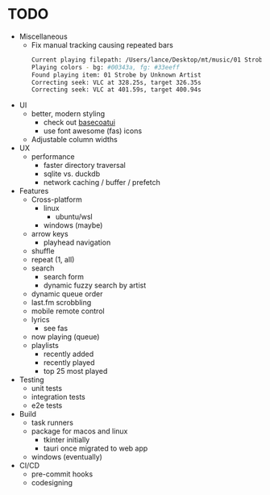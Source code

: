# TODO

* Miscellaneous
  * Fix manual tracking causing repeated bars
    ```bash
    Current playing filepath: /Users/lance/Desktop/mt/music/01 Strobe.m4a
    Playing colors - bg: #00343a, fg: #33eeff
    Found playing item: 01 Strobe by Unknown Artist
    Correcting seek: VLC at 328.25s, target 326.35s
    Correcting seek: VLC at 401.59s, target 400.94s
    ```
* UI
  * better, modern styling
    * check out [basecoatui](https://basecoatui.com/)
    * use font awesome (fas) icons
  * Adjustable column widths
* UX
  * performance
    * faster directory traversal
    * sqlite vs. duckdb
    * network caching / buffer / prefetch
* Features
  * Cross-platform
    * linux
      * ubuntu/wsl
    * windows (maybe)
  * arrow keys
    * playhead navigation
  * shuffle
  * repeat (1, all)
  * search
    * search form
    * dynamic fuzzy search by artist
  * dynamic queue order
  * last.fm scrobbling
  * mobile remote control
  * lyrics
    * see fas
  * now playing (queue)
  * playlists
    * recently added
    * recently played
    * top 25 most played
* Testing
  * unit tests
  * integration tests
  * e2e tests
* Build
  * task runners
  * package for macos and linux
    * tkinter initially
    * tauri once migrated to web app
  * windows (eventually)
* CI/CD
  * pre-commit hooks
  * codesigning
